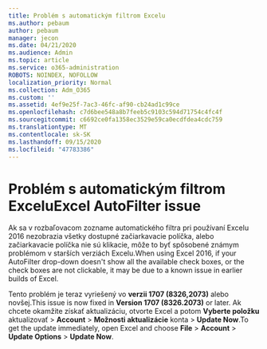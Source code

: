 ```yaml
---
title: Problém s automatickým filtrom Excelu
ms.author: pebaum
author: pebaum
manager: jecon
ms.date: 04/21/2020
ms.audience: Admin
ms.topic: article
ms.service: o365-administration
ROBOTS: NOINDEX, NOFOLLOW
localization_priority: Normal
ms.collection: Adm_O365
ms.custom: ''
ms.assetid: 4ef9e25f-7ac3-46fc-af90-cb24ad1c99ce
ms.openlocfilehash: c7d6bee548a8b7feeb5c9103c594d71754c4fc4f
ms.sourcegitcommit: c6692ce0fa1358ec3529e59ca0ecdfdea4cdc759
ms.translationtype: MT
ms.contentlocale: sk-SK
ms.lasthandoff: 09/15/2020
ms.locfileid: "47783386"
---
```

# <a name="excel-autofilter-issue"></a><span data-ttu-id="e4abb-102">Problém s automatickým filtrom Excelu</span><span class="sxs-lookup"><span data-stu-id="e4abb-102">Excel AutoFilter issue</span></span>

<span data-ttu-id="e4abb-103">Ak sa v rozbaľovacom zozname automatického filtra pri používaní Excelu 2016 nezobrazia všetky dostupné začiarkavacie políčka, alebo začiarkavacie políčka nie sú klikacie, môže to byť spôsobené známym problémom v starších verziách Excelu.</span><span class="sxs-lookup"><span data-stu-id="e4abb-103">When using Excel 2016, if your AutoFilter drop-down doesn't show all the available check boxes, or the check boxes are not clickable, it may be due to a known issue in earlier builds of Excel.</span></span> 
  
<span data-ttu-id="e4abb-104">Tento problém je teraz vyriešený vo **verzii 1707 (8326,2073)** alebo novšej.</span><span class="sxs-lookup"><span data-stu-id="e4abb-104">This issue is now fixed in **Version 1707 (8326.2073)** or later.</span></span> <span data-ttu-id="e4abb-105">Ak chcete okamžite získať aktualizáciu, otvorte Excel a potom **Vyberte položku** aktualizovať \> **Account** \> **Možnosti aktualizácie** konta \> **Update Now**.</span><span class="sxs-lookup"><span data-stu-id="e4abb-105">To get the update immediately, open Excel and choose **File** \> **Account** \> **Update Options** \> **Update Now**.</span></span>
  

